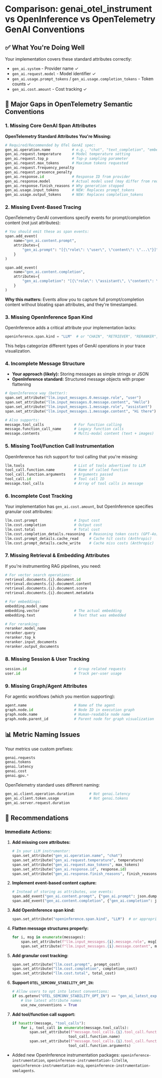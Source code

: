# Comparison: genai_otel_instrument vs OpenInference vs OpenTelemetry GenAI Conventions

## ✅ What You're Doing Well
Your implementation covers these standard attributes correctly:

- `gen_ai.system` - Provider name ✓
- `gen_ai.request.model` - Model identifier ✓
- `gen_ai.usage.prompt_tokens` / `gen_ai.usage.completion_tokens` - Token counts ✓
- `gen_ai.cost.amount` - Cost tracking ✓

## 🔴 Major Gaps in OpenTelemetry Semantic Conventions

### 1. Missing Core GenAI Span Attributes
**OpenTelemetry Standard Attributes You're Missing:**
```python
# Required/Recommended by OTel GenAI spec:
gen_ai.operation.name          # e.g., "chat", "text_completion", "embedding"
gen_ai.request.temperature     # Model temperature setting
gen_ai.request.top_p           # Top-p sampling parameter
gen_ai.request.max_tokens      # Maximum tokens requested
gen_ai.request.frequency_penalty
gen_ai.request.presence_penalty
gen_ai.response.id             # Response ID from provider
gen_ai.response.model          # Actual model used (may differ from request)
gen_ai.response.finish_reasons # Why generation stopped
gen_ai.usage.input_tokens      # NEW: Replaces prompt_tokens
gen_ai.usage.output_tokens     # NEW: Replaces completion_tokens
```

### 2. Missing Event-Based Tracing
OpenTelemetry GenAI conventions specify events for prompt/completion content (not just attributes):
```python
# You should emit these as span events:
span.add_event(
    name="gen_ai.content.prompt",
    attributes={
        "gen_ai.prompt": "[{\"role\": \"user\", \"content\": \"...\"}]"
    }
)

span.add_event(
    name="gen_ai.content.completion", 
    attributes={
        "gen_ai.completion": "[{\"role\": \"assistant\", \"content\": \"...\"}]"
    }
)
```
**Why this matters:** Events allow you to capture full prompt/completion content without bloating span attributes, and they're timestamped.

### 3. Missing OpenInference Span Kind
OpenInference adds a critical attribute your implementation lacks:
```python
openinference.span.kind = "LLM"  # or "CHAIN", "RETRIEVER", "RERANKER", "AGENT"
```
This helps categorize different types of GenAI operations in your trace visualization.

### 4. Incomplete Message Structure
- **Your approach (likely):** Storing messages as simple strings or JSON
- **OpenInference standard:** Structured message objects with proper flattening

```python
# OpenInference way (better):
span.set_attribute("llm.input_messages.0.message.role", "user")
span.set_attribute("llm.input_messages.0.message.content", "Hello")
span.set_attribute("llm.input_messages.1.message.role", "assistant")
span.set_attribute("llm.input_messages.1.message.content", "Hi there")

# Also supports:
message.tool_calls              # For function calling
message.function_call_name      # Legacy function calls
message.contents                # Multi-modal content (text + images)
```

### 5. Missing Tool/Function Call Instrumentation
OpenInference has rich support for tool calling that you're missing:

```python
llm.tools                       # List of tools advertised to LLM
tool_call.function.name         # Name of called function
tool_call.function.arguments    # Arguments passed
tool_call.id                    # Tool call ID
message.tool_calls              # Array of tool calls in message
```

### 6. Incomplete Cost Tracking
Your implementation has `gen_ai.cost.amount`, but OpenInference specifies granular cost attributes:

```python
llm.cost.prompt                 # Input cost
llm.cost.completion             # Output cost
llm.cost.total                  # Total cost
llm.cost.completion_details.reasoning  # Reasoning token costs (GPT-4o)
llm.cost.prompt_details.cache_read     # Cache hit costs (Anthropic)
llm.cost.prompt_details.cache_write    # Cache miss costs (Anthropic)
```

### 7. Missing Retrieval & Embedding Attributes
If you're instrumenting RAG pipelines, you need:

```python
# For vector search operations:
retrieval.documents.{i}.document.id
retrieval.documents.{i}.document.content
retrieval.documents.{i}.document.score
retrieval.documents.{i}.document.metadata

# For embeddings:
embedding.model_name
embedding.vector                # The actual embedding
embedding.text                  # Text that was embedded

# For reranking:
reranker.model_name
reranker.query
reranker.top_k
reranker.input_documents
reranker.output_documents
```

### 8. Missing Session & User Tracking

```python
session.id                      # Group related requests
user.id                         # Track per-user usage
```

### 9. Missing Graph/Agent Attributes
For agentic workflows (which you mention supporting):

```python
agent.name                      # Name of the agent
graph.node.id                   # Node ID in execution graph
graph.node.name                 # Human-readable node name
graph.node.parent_id            # Parent node for graph visualization
```

## 📊 Metric Naming Issues
Your metrics use custom prefixes:

```python
genai.requests
genai.tokens
genai.latency
genai.cost
genai.gpu.*
```

OpenTelemetry standard uses different naming:

```python
gen_ai.client.operation.duration       # Not genai.latency
gen_ai.client.token.usage              # Not genai.tokens
gen_ai.server.request.duration
```

## 🔧 Recommendations
### Immediate Actions:

1.  **Add missing core attributes:**
    ```python
    # In your LLM instrumentor:
    span.set_attribute("gen_ai.operation.name", "chat")
    span.set_attribute("gen_ai.request.temperature", temperature)
    span.set_attribute("gen_ai.request.max_tokens", max_tokens)
    span.set_attribute("gen_ai.response.id", response.id)
    span.set_attribute("gen_ai.response.finish_reasons", finish_reasons)
    ```

2.  **Implement event-based content capture:**
    ```python
    # Instead of storing as attributes, use events:
    span.add_event("gen_ai.content.prompt", {"gen_ai.prompt": json.dumps(messages)})
    span.add_event("gen_ai.content.completion", {"gen_ai.completion": json.dumps(response)})
    ```

3.  **Add OpenInference span kind:**
    ```python
    span.set_attribute("openinference.span.kind", "LLM")  # or appropriate type
    ```

4.  **Flatten message structures properly:**
    ```python
    for i, msg in enumerate(messages):
        span.set_attribute(f"llm.input_messages.{i}.message.role", msg["role"])
        span.set_attribute(f"llm.input_messages.{i}.message.content", msg["content"])
    ```

5.  **Add granular cost tracking:**
    ```python
    span.set_attribute("llm.cost.prompt", prompt_cost)
    span.set_attribute("llm.cost.completion", completion_cost)
    span.set_attribute("llm.cost.total", total_cost)
    ```

6.  **Support `OTEL_SEMCONV_STABILITY_OPT_IN`:**
    ```python
    # Allow users to opt into latest conventions:
    if os.getenv("OTEL_SEMCONV_STABILITY_OPT_IN") == "gen_ai_latest_experimental":
        # Use latest attribute names
        use_new_conventions = True
    ```

7.  **Add tool/function call support:**
    ```python
    if hasattr(message, "tool_calls"):
        for i, tool_call in enumerate(message.tool_calls):
            span.set_attribute(f"message.tool_calls.{i}.tool_call.function.name", 
                              tool_call.function.name)
            span.set_attribute(f"message.tool_calls.{i}.tool_call.function.arguments",
                              tool_call.function.arguments)
    ```

- Added new OpenInference instrumentation packages: `openinference-instrumentation`, `openinference-instrumentation-litellm`, `openinference-instrumentation-mcp`, `openinference-instrumentation-smolagents`.